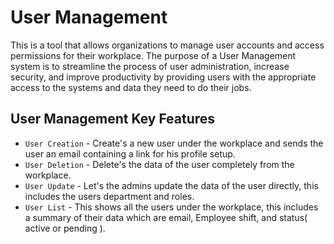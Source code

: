 # User Management

This is a tool that allows organizations to manage user accounts and access permissions for their workplace. The purpose of a User Management system is to streamline the process of user administration, increase security, and improve productivity by providing users with the appropriate access to the systems and data they need to do their jobs.

## User Management Key Features

* `User Creation` - Create's a new user under the workplace and sends the user an email containing a link for his profile setup.
* `User Deletion` - Delete's the data of the user completely from the workplace.
* `User Update` - Let's the admins update the data of the user directly, this includes the users department and roles.
* `User List` - This shows all the users under the workplace, this includes a summary of their data which are email, Employee shift, and status( active or pending ).